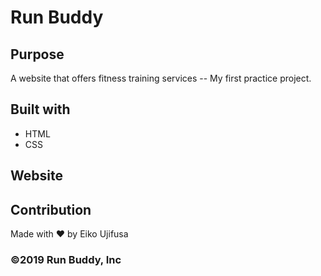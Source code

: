 # Run Buddy

## Purpose 
A website that offers fitness training services -- 
My first practice project. 

## Built with
* HTML
* CSS

## Website


## Contribution 
Made with ❤️ by Eiko Ujifusa

### ©️2019 Run Buddy, Inc 
